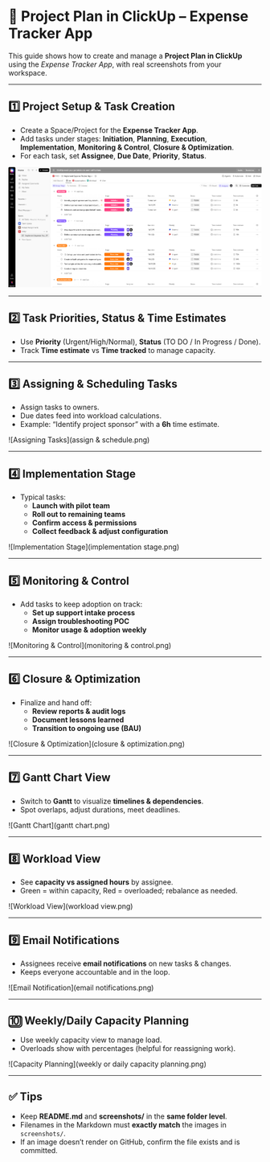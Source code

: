 # 🚀 Project Plan in ClickUp – Expense Tracker App

This guide shows how to create and manage a **Project Plan in ClickUp** using the *Expense Tracker App*, with real screenshots from your workspace.

---

## 1️⃣ Project Setup & Task Creation
- Create a Space/Project for the **Expense Tracker App**.
- Add tasks under stages: **Initiation**, **Planning**, **Execution**, **Implementation**, **Monitoring & Control**, **Closure & Optimization**.
- For each task, set **Assignee**, **Due Date**, **Priority**, **Status**.

![Task Creation](task_creation.png)

---

## 2️⃣ Task Priorities, Status & Time Estimates
- Use **Priority** (Urgent/High/Normal), **Status** (TO DO / In Progress / Done).
- Track **Time estimate** vs **Time tracked** to manage capacity.

<!-- If you have a status/priority screenshot, add it here with the right filename in screenshots/ -->

---

## 3️⃣ Assigning & Scheduling Tasks
- Assign tasks to owners.
- Due dates feed into workload calculations.
- Example: “Identify project sponsor” with a **6h** time estimate.

![Assigning Tasks](assign & schedule.png)

---

## 4️⃣ Implementation Stage
- Typical tasks:
  - **Launch with pilot team**
  - **Roll out to remaining teams**
  - **Confirm access & permissions**
  - **Collect feedback & adjust configuration**

![Implementation Stage](implementation stage.png)

---

## 5️⃣ Monitoring & Control
- Add tasks to keep adoption on track:
  - **Set up support intake process**
  - **Assign troubleshooting POC**
  - **Monitor usage & adoption weekly**

![Monitoring & Control](monitoring & control.png)

---

## 6️⃣ Closure & Optimization
- Finalize and hand off:
  - **Review reports & audit logs**
  - **Document lessons learned**
  - **Transition to ongoing use (BAU)**

![Closure & Optimization](closure & optimization.png)

---

## 7️⃣ Gantt Chart View
- Switch to **Gantt** to visualize **timelines & dependencies**.
- Spot overlaps, adjust durations, meet deadlines.

![Gantt Chart](gantt chart.png)

---

## 8️⃣ Workload View
- See **capacity vs assigned hours** by assignee.
- Green = within capacity, Red = overloaded; rebalance as needed.

![Workload View](workload view.png)

---

## 9️⃣ Email Notifications
- Assignees receive **email notifications** on new tasks & changes.
- Keeps everyone accountable and in the loop.

![Email Notification](email notifications.png)

---

## 🔟 Weekly/Daily Capacity Planning
- Use weekly capacity view to manage load.
- Overloads show with percentages (helpful for reassigning work).

![Capacity Planning](weekly or daily capacity planning.png)

---

## ✅ Tips
- Keep **README.md** and **screenshots/** in the **same folder level**.
- Filenames in the Markdown must **exactly match** the images in `screenshots/`.
- If an image doesn’t render on GitHub, confirm the file exists and is committed.


